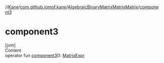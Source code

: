 //[Kane](../../index.md)/[com.github.jomof.kane](../index.md)/[AlgebraicBinaryMatrixMatrixMatrix](index.md)/[component3](component3.md)



# component3  
[jvm]  
Content  
operator fun [component3](component3.md)(): [MatrixExpr](../-matrix-expr/index.md)  



